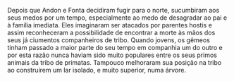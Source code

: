 ﻿Depois que Andon e Fonta decidiram fugir para o norte, sucumbiram aos seus medos por um tempo, especialmente ao medo de desagradar ao pai e à família imediata. Eles imaginaram ser atacados por parentes hostis e assim reconheceram a possibilidade de encontrar a morte às mãos dos seus já ciumentos companheiros de tribo. Quando jovens, os gêmeos tinham passado a maior parte do seu tempo em companhia um do outro e por esta razão nunca haviam sido muito populares entre os seus primos animais da tribo de primatas. Tampouco melhoraram sua posição na tribo ao construírem um lar isolado, e muito superior, numa árvore.